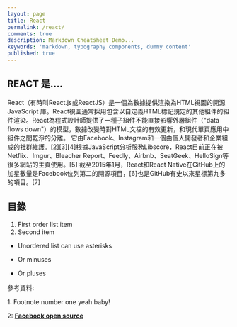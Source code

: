 ```yaml
---
layout: page
title: React
permalink: /react/
comments: true
description: Markdown Cheatsheet Demo...
keywords: 'markdown, typography components, dummy content'
published: true
---
```


## REACT 是....

React（有時叫React.js或ReactJS）是一個為數據提供渲染為HTML視圖的開源JavaScript 庫。React視圖通常採用包含以自定義HTML標記規定的其他組件的組件渲染。React為程式設計師提供了一種子組件不能直接影響外層組件（"data flows down"）的模型，數據改變時對HTML文檔的有效更新，和現代單頁應用中組件之間乾淨的分離。
它由Facebook、Instagram和一個由個人開發者和企業組成的社群維護。[2][3][4]根據JavaScript分析服務Libscore，React目前正在被Netflix、Imgur、Bleacher Report、Feedly、Airbnb、SeatGeek、HelloSign等很多網站的主頁使用。[5]
截至2015年1月，React和React Native在GitHub上的加星數量是Facebook位列第二的開源項目，[6]也是GitHub有史以來星標第九多的項目。[7]

<div class="divider"></div>

## 目錄

1. First order list item
2. Second item

* Unordered list can use asterisks
- Or minuses
+ Or pluses

<div class="divider"></div>

參考資料:

1: Footnote number one yeah baby!

2: [**Facebook open source**](https://facebook.github.io/react/)
